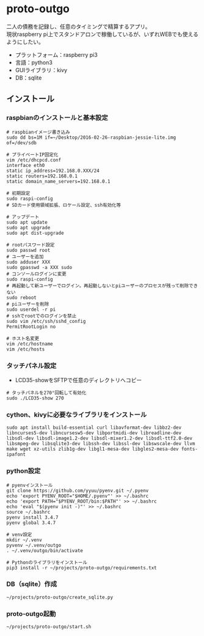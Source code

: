 # proto-outgo
二人の債務を記録し、任意のタイミングで精算するアプリ。<br>
現状raspberry pi上でスタンドアロンで稼働しているが、いずれWEBでも使えるようにしたい。
- プラットフォーム：raspberry pi3
- 言語：python3
- GUIライブラリ：kivy
- DB：sqlite

## インストール
### raspbianのインストールと基本設定
```
# raspbianイメージ書き込み
sudo dd bs=1M if=~/Desktop/2016-02-26-raspbian-jessie-lite.img of=/dev/sdb

# プライベートIP固定化
vim /etc/dhcpcd.conf
interface eth0
static ip_address=192.168.0.XXX/24
static routers=192.168.0.1
static domain_name_servers=192.168.0.1

# 初期設定
sudo raspi-config
# SDカード使用領域拡張、ロケール設定、ssh有効化等

# アップデート
sudo apt update
sudo apt upgrade
sudo apt dist-upgrade

# rootパスワード設定
sudo passwd root
# ユーザーを追加
sudo adduser XXX
sudo gpasswd -a XXX sudo
# コンソールログインに変更
sudo raspi-config
# 再起動して新ユーザーでログイン。再起動しないとpiユーザーのプロセスが残って削除できない
sudo reboot
# piユーザーを削除
sudo userdel -r pi
# sshでrootでのログインを禁止
sudo vim /etc/ssh/sshd_config
PermitRootLogin no

# ホスト名変更
vim /etc/hostname
vim /etc/hosts
```

### タッチパネル設定
- LCD35-showをSFTPで任意のディレクトリへコピー
```
# タッチパネルを270°回転して有効化
sudo ./LCD35-show 270
```

### cython、kivyに必要なライブラリをインストール
```
sudo apt install build-essential curl libavformat-dev libbz2-dev libncurses5-dev libncursesw5-dev libportmidi-dev libreadline-dev libsdl-dev libsdl-image1.2-dev libsdl-mixer1.2-dev libsdl-ttf2.0-dev libsmpeg-dev libsqlite3-dev libssh-dev libssl-dev libswscale-dev llvm make wget xz-utils zlib1g-dev libgl1-mesa-dev libgles2-mesa-dev fonts-ipafont
```

### python設定
```
# pyenvインストール
git clone https://github.com/yyuu/pyenv.git ~/.pyenv
echo 'export PYENV_ROOT="$HOME/.pyenv"' >> ~/.bashrc
echo 'export PATH="$PYENV_ROOT/bin:$PATH"' >> ~/.bashrc
echo 'eval "$(pyenv init -)"' >> ~/.bashrc
source ~/.bashrc
pyenv install 3.4.7
pyenv global 3.4.7

# venv設定
mkdir ~/.venv
pyvenv ~/.venv/outgo
. ~/.venv/outgo/bin/activate

# Pythonのライブラリをインストール
pip3 install -r ~/projects/proto-outgo/requirements.txt
```

### DB（sqlite）作成
```
~/projects/proto-outgo/create_sqlite.py
```

### proto-outgo起動
```
~/projects/proto-outgo/start.sh
```
